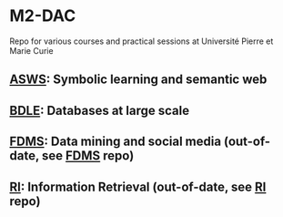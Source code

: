 
# M2-DAC
Repo for various courses and practical sessions at Université Pierre et Marie Curie

## [ASWS](ASWS): Symbolic learning and semantic web
## [BDLE](BDLE): Databases at large scale
## [FDMS](FDMS): Data mining and social media (out-of-date, see [FDMS](https://github.com/LoicH/FDMS) repo)
## [RI](RI): Information Retrieval (out-of-date, see [RI](https://github.com/LoicH/RI) repo)


